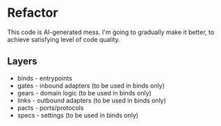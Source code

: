 # Refactor

This code is AI-generated mess. I'm going to gradually make it better,
to achieve satisfying level of code quality.

## Layers

- binds - entrypoints
- gates - inbound adapters (to be used in binds only)
- gears - domain logic (to be used in binds only)
- links - outbound adapters (to be used in binds only)
- pacts - ports/protocols
- specs - settings (to be used in binds only)
